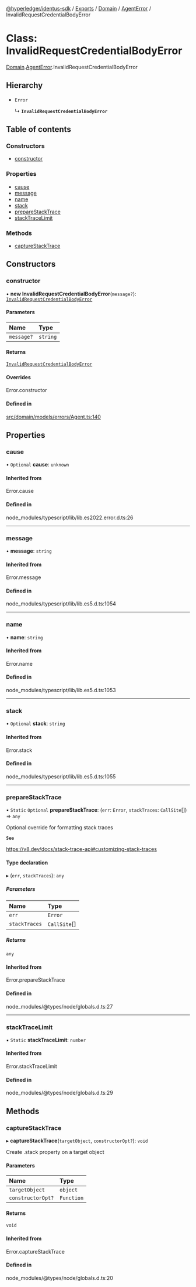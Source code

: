 [@hyperledger/identus-sdk](../README.md) / [Exports](../modules.md) / [Domain](../modules/Domain.md) / [AgentError](../modules/Domain.AgentError.md) / InvalidRequestCredentialBodyError

# Class: InvalidRequestCredentialBodyError

[Domain](../modules/Domain.md).[AgentError](../modules/Domain.AgentError.md).InvalidRequestCredentialBodyError

## Hierarchy

- `Error`

  ↳ **`InvalidRequestCredentialBodyError`**

## Table of contents

### Constructors

- [constructor](Domain.AgentError.InvalidRequestCredentialBodyError.md#constructor)

### Properties

- [cause](Domain.AgentError.InvalidRequestCredentialBodyError.md#cause)
- [message](Domain.AgentError.InvalidRequestCredentialBodyError.md#message)
- [name](Domain.AgentError.InvalidRequestCredentialBodyError.md#name)
- [stack](Domain.AgentError.InvalidRequestCredentialBodyError.md#stack)
- [prepareStackTrace](Domain.AgentError.InvalidRequestCredentialBodyError.md#preparestacktrace)
- [stackTraceLimit](Domain.AgentError.InvalidRequestCredentialBodyError.md#stacktracelimit)

### Methods

- [captureStackTrace](Domain.AgentError.InvalidRequestCredentialBodyError.md#capturestacktrace)

## Constructors

### constructor

• **new InvalidRequestCredentialBodyError**(`message?`): [`InvalidRequestCredentialBodyError`](Domain.AgentError.InvalidRequestCredentialBodyError.md)

#### Parameters

| Name | Type |
| :------ | :------ |
| `message?` | `string` |

#### Returns

[`InvalidRequestCredentialBodyError`](Domain.AgentError.InvalidRequestCredentialBodyError.md)

#### Overrides

Error.constructor

#### Defined in

[src/domain/models/errors/Agent.ts:140](https://github.com/hyperledger-identus/sdk-ts/blob/ccc9c0ac7bbfa014ad60ef1b5e244665d7b8ffc1/src/domain/models/errors/Agent.ts#L140)

## Properties

### cause

• `Optional` **cause**: `unknown`

#### Inherited from

Error.cause

#### Defined in

node_modules/typescript/lib/lib.es2022.error.d.ts:26

___

### message

• **message**: `string`

#### Inherited from

Error.message

#### Defined in

node_modules/typescript/lib/lib.es5.d.ts:1054

___

### name

• **name**: `string`

#### Inherited from

Error.name

#### Defined in

node_modules/typescript/lib/lib.es5.d.ts:1053

___

### stack

• `Optional` **stack**: `string`

#### Inherited from

Error.stack

#### Defined in

node_modules/typescript/lib/lib.es5.d.ts:1055

___

### prepareStackTrace

▪ `Static` `Optional` **prepareStackTrace**: (`err`: `Error`, `stackTraces`: `CallSite`[]) => `any`

Optional override for formatting stack traces

**`See`**

https://v8.dev/docs/stack-trace-api#customizing-stack-traces

#### Type declaration

▸ (`err`, `stackTraces`): `any`

##### Parameters

| Name | Type |
| :------ | :------ |
| `err` | `Error` |
| `stackTraces` | `CallSite`[] |

##### Returns

`any`

#### Inherited from

Error.prepareStackTrace

#### Defined in

node_modules/@types/node/globals.d.ts:27

___

### stackTraceLimit

▪ `Static` **stackTraceLimit**: `number`

#### Inherited from

Error.stackTraceLimit

#### Defined in

node_modules/@types/node/globals.d.ts:29

## Methods

### captureStackTrace

▸ **captureStackTrace**(`targetObject`, `constructorOpt?`): `void`

Create .stack property on a target object

#### Parameters

| Name | Type |
| :------ | :------ |
| `targetObject` | `object` |
| `constructorOpt?` | `Function` |

#### Returns

`void`

#### Inherited from

Error.captureStackTrace

#### Defined in

node_modules/@types/node/globals.d.ts:20
